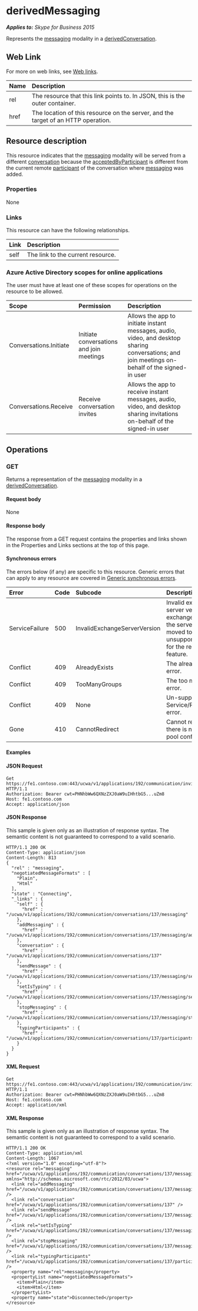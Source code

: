 # derivedMessaging

 _**Applies to:** Skype for Business 2015_


Represents the [messaging](messaging_ref.md) modality in a [derivedConversation](derivedConversation_ref.md).


## Web Link
<a name = "sectionSection0"> </a>


For more on web links, see [Web links](WebLinks.md).


|**Name**|**Description**|
|:-----|:-----|
|rel|The resource that this link points to. In JSON, this is the outer container.|
|href|The location of this resource on the server, and the target of an HTTP operation.|

## Resource description
<a name = "sectionSection1"> </a>


This resource indicates that the [messaging](messaging_ref.md) modality will be served from a different [conversation](conversation_ref.md) because the [acceptedByParticipant](acceptedByParticipant_ref.md) is different from the current remote [participant](participant_ref.md) of the conversation where [messaging](messaging_ref.md) was added.

### Properties



None

### Links



This resource can have the following relationships.

|**Link**|**Description**|
|:-----|:-----|
|self|The link to the current resource.|

### Azure Active Directory scopes for online applications



The user must have at least one of these scopes for operations on the resource to be allowed.

|**Scope**|**Permission**|**Description**|
|:-----|:-----|:-----|
|Conversations.Initiate|Initiate conversations and join meetings|Allows the app to initiate instant messages, audio, video, and desktop sharing conversations; and join meetings on-behalf of the signed-in user|
|Conversations.Receive|Receive conversation invites|Allows the app to receive instant messages, audio, video, and desktop sharing invitations on-behalf of the signed-in user|

## Operations



<a name="sectionSection2"></a>


### GET




Returns a representation of the [messaging](messaging_ref.md) modality in a [derivedConversation](derivedConversation_ref.md).

#### Request body



None


#### Response body



The response from a GET request contains the properties and links shown in the Properties and Links sections at the top of this page.

#### Synchronous errors



The errors below (if any) are specific to this resource. Generic errors that can apply to any resource are covered in [Generic synchronous errors](GenericSynchronousErrors.md).

|**Error**|**Code**|**Subcode**|**Description**|
|:-----|:-----|:-----|:-----|
|ServiceFailure|500|InvalidExchangeServerVersion|Invalid exchange server version.The exchange mailbox of the server might have moved to an unsupported version for the required feature.|
|Conflict|409|AlreadyExists|The already exists error.|
|Conflict|409|TooManyGroups|The too many groups error.|
|Conflict|409|None|Un-supported Service/Resource/API error.|
|Gone|410|CannotRedirect|Cannot redirect since there is no back up pool configured.|

#### Examples




#### JSON Request




```
Get https://fe1.contoso.com:443/ucwa/v1/applications/192/communication/invitations/665/derivedMessaging HTTP/1.1
Authorization: Bearer cwt=PHNhbWw6QXNzZXJ0aW9uIHhtbG5...uZm8
Host: fe1.contoso.com
Accept: application/json
```


#### JSON Response



This sample is given only as an illustration of response syntax. The semantic content is not guaranteed to correspond to a valid scenario.
```
HTTP/1.1 200 OK
Content-Type: application/json
Content-Length: 813
{
  "rel" : "messaging",
  "negotiatedMessageFormats" : [
    "Plain",
    "Html"
  ],
  "state" : "Connecting",
  "_links" : {
    "self" : {
      "href" : "/ucwa/v1/applications/192/communication/conversations/137/messaging"
    },
    "addMessaging" : {
      "href" : "/ucwa/v1/applications/192/communication/conversations/137/messaging/addMessaging"
    },
    "conversation" : {
      "href" : "/ucwa/v1/applications/192/communication/conversations/137"
    },
    "sendMessage" : {
      "href" : "/ucwa/v1/applications/192/communication/conversations/137/messaging/sendMessage"
    },
    "setIsTyping" : {
      "href" : "/ucwa/v1/applications/192/communication/conversations/137/messaging/setIsTyping"
    },
    "stopMessaging" : {
      "href" : "/ucwa/v1/applications/192/communication/conversations/137/messaging/stopMessaging"
    },
    "typingParticipants" : {
      "href" : "/ucwa/v1/applications/192/communication/conversations/137/participants/typingParticipants"
    }
  }
}
```


#### XML Request




```
Get https://fe1.contoso.com:443/ucwa/v1/applications/192/communication/invitations/665/derivedMessaging HTTP/1.1
Authorization: Bearer cwt=PHNhbWw6QXNzZXJ0aW9uIHhtbG5...uZm8
Host: fe1.contoso.com
Accept: application/xml
```


#### XML Response



This sample is given only as an illustration of response syntax. The semantic content is not guaranteed to correspond to a valid scenario.
```
HTTP/1.1 200 OK
Content-Type: application/xml
Content-Length: 1067
<?xml version="1.0" encoding="utf-8"?>
<resource rel="messaging" href="/ucwa/v1/applications/192/communication/conversations/137/messaging" xmlns="http://schemas.microsoft.com/rtc/2012/03/ucwa">
  <link rel="addMessaging" href="/ucwa/v1/applications/192/communication/conversations/137/messaging/addMessaging" />
  <link rel="conversation" href="/ucwa/v1/applications/192/communication/conversations/137" />
  <link rel="sendMessage" href="/ucwa/v1/applications/192/communication/conversations/137/messaging/sendMessage" />
  <link rel="setIsTyping" href="/ucwa/v1/applications/192/communication/conversations/137/messaging/setIsTyping" />
  <link rel="stopMessaging" href="/ucwa/v1/applications/192/communication/conversations/137/messaging/stopMessaging" />
  <link rel="typingParticipants" href="/ucwa/v1/applications/192/communication/conversations/137/participants/typingParticipants" />
  <property name="rel">messaging</property>
  <propertyList name="negotiatedMessageFormats">
    <item>Plain</item>
    <item>Html</item>
  </propertyList>
  <property name="state">Disconnected</property>
</resource>
```


